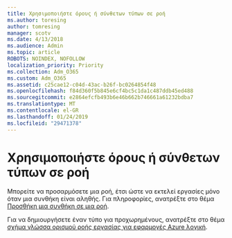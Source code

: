```yaml
---
title: Χρησιμοποιήστε όρους ή σύνθετων τύπων σε ροή
ms.author: toresing
author: tomresing
manager: scotv
ms.date: 4/13/2018
ms.audience: Admin
ms.topic: article
ROBOTS: NOINDEX, NOFOLLOW
localization_priority: Priority
ms.collection: Adm_O365
ms.custom: Adm_O365
ms.assetid: c25cae12-c04d-43ac-b26f-bc0264854f48
ms.openlocfilehash: f84d360f5b845e6cf4bc5c1da1c487ddb45ed488
ms.sourcegitcommit: e2864efcfb493b6e46b662b746661a61232bdba7
ms.translationtype: MT
ms.contentlocale: el-GR
ms.lasthandoff: 01/24/2019
ms.locfileid: "29471378"
---
```

# <a name="use-conditions-or-advanced-formulas-in-a-flow"></a>Χρησιμοποιήστε όρους ή σύνθετων τύπων σε ροή

Μπορείτε να προσαρμόσετε μια ροή, έτσι ώστε να εκτελεί εργασίες μόνο όταν μια συνθήκη είναι αληθής. Για πληροφορίες, ανατρέξτε στο θέμα [Προσθήκη μια συνθήκη σε μια ροή](https://go.microsoft.com/fwlink/?linkid=872112).
  
Για να δημιουργήσετε έναν τύπο για προχωρημένους, ανατρέξτε στο θέμα [σχήμα γλώσσα ορισμού ροής εργασίας για εφαρμογές Azure λογική](https://aka.ms/logicexpressions).
  

